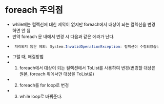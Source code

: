 # foreach 주의점
- while에는 컬렉션에 대한 제약이 없지만 foreach에서 대상이 되는 컬렉션을 변경하면 안 됨
- 만약 foreach 문 내에서 변경 시 다음과 같은 에러가 난다.
- ```C#
   처리되지 않은 예외: System.InvalidOperationException: 컬렉션이 수정되었습니다. 열거 작업이 실행되지 않을 수도 있습니다.    위치: System.ThrowHelper.ThrowInvalidOperationException(ExceptionResource resource)    위치: System.Collections.Generic.List`1.Enumerator.MoveNextRare()    위치: System.Collections.Generic.List`1.Enumerator.MoveNext()
  ```
- 그럴 때, 해결방법
- 1. foreach에서 대상이 되는 컬렉션에서 ToList를 사용하여 변경(변경할 대상은 원본, foreach 위에서만 대상을 ToList로)
- 2. foreach를 for loop로 변경
- 3. while loop로 바꿔준다.